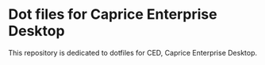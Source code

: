 # Dot files for Caprice Enterprise Desktop

This repository is dedicated to dotfiles for CED, Caprice Enterprise Desktop.
